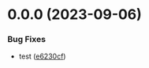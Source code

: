 # 0.0.0 (2023-09-06)


### Bug Fixes

* test ([e6230cf](https://github.com/tankaio/vue3-ts-mobie-original/commit/e6230cfb59e5a380fee4d77e0acbc2aeaea673de))



